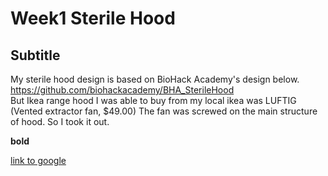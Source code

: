 

# Week1 Sterile Hood

## Subtitle

My sterile hood design is based on BioHack Academy's design below.
https://github.com/biohackacademy/BHA_SterileHood<br>
But Ikea range hood I was able to buy from my local ikea was LUFTIG (Vented extractor fan, $49.00)
The fan was screwed on the main structure of hood. So I took it out.

**bold**

[link to google](www.google.com)

